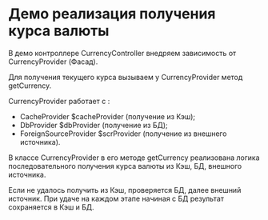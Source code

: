 # Демо реализация получения курса валюты

В демо контроллере CurrencyController внедряем зависимость от CurrencyProvider (Фасад).

Для получения текущего курса вызываем у CurrencyProvider метод getCurrency.

CurrencyProvider работает с :
  - CacheProvider $cacheProvider (получение из Кэш);
  - DbProvider $dbProvider (получение из БД);
  - ForeignSourceProvider $scrProvider (получение из внешнего источника).

В классе CurrencyProvider в его методе getCurrency реализована логика последовательного получения
курса валюты из Кэш, БД, внешного источника.

Если не удалось получить из Кэш, проверяется БД, далее внешний источник.
При удаче на каждом этапе начиная с БД результат сохраняется в Кэш и БД.
